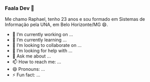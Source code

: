 ### Faala Dev 👋

Me chamo Raphael, tenho 23 anos e sou formado em Sistemas de Informação pela UNA, em Belo Horizonte/MG 😄.

- 🔭 I’m currently working on ...
- 🌱 I’m currently learning ...
- 👯 I’m looking to collaborate on ...
- 🤔 I’m looking for help with ...
- 💬 Ask me about ...
- 📫 How to reach me: ...
- 😄 Pronouns: ...
- ⚡ Fun fact: ...
